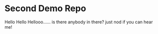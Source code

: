 # Second Demo Repo

Hello Hello Hellooo......
is there anybody in there?
just nod if you can hear me!
